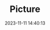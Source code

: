 ---
weight: 1
images:
- /images/edited/184.jpeg
title: Picture
date: 2023-11-11 14:40:13
tags: [luminar neo,work,laptop,person,cellphone]
---